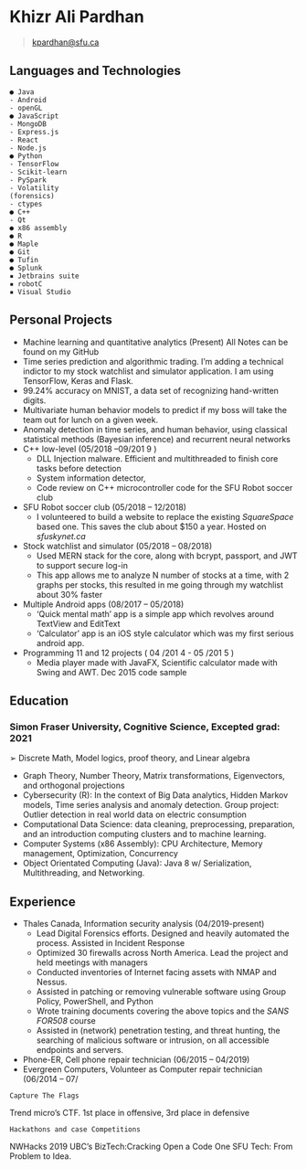 # Khizr Ali Pardhan

>  kpardhan@sfu.ca

## Languages and Technologies

```
● Java
- Android
- openGL
● JavaScript
- MongoDB
- Express.js
- React
- Node.js
● Python
- TensorFlow
- Scikit-learn
- PySpark
- Volatility
(forensics)
- ctypes
● C++
- Qt
● x86 assembly
● R
● Maple
● Git
● Tufin
● Splunk
▪ Jetbrains suite
▪ robotC
▪ Visual Studio
```
## Personal Projects 
- Machine learning and quantitative analytics (Present)
All Notes can be found on my GitHub
- Time series prediction and algorithmic trading. I’m adding a technical indictor to my stock watchlist
and simulator application. I am using TensorFlow, Keras and Flask.
- 99.24% accuracy on MNIST, a data set of recognizing hand-written digits.
- Multivariate human behavior models to predict if my boss will take the team out for lunch on a given
week.
- Anomaly detection in time series, and human behavior, using classical statistical methods (Bayesian
inference) and recurrent neural networks
- C++ low-level (05/2018 –09/201 9 )
    - DLL Injection malware. Efficient and multithreaded to finish core tasks before detection
    - System information detector,
    - Code review on C++ microcontroller code for the SFU Robot soccer club
- SFU Robot soccer club (05/2018 – 12/2018)
    - I volunteered to build a website to replace the existing _SquareSpace_ based one. This saves the club
       about $150 a year. Hosted on _sfuskynet.ca_
- Stock watchlist and simulator (05/2018 – 08/2018)
    - Used MERN stack for the core, along with bcrypt, passport, and JWT to support secure log-in
    - This app allows me to analyze N number of stocks at a time, with 2 graphs per stocks, this resulted in
       me going through my watchlist about 30% faster
- Multiple Android apps (08/2017 – 05/2018)
    - ‘Quick mental math’ app is a simple app which revolves around TextView and EditText
    - ‘Calculator’ app is an iOS style calculator which was my first serious android app.
- Programming 11 and 12 projects ( 04 /201 4 - 05 /201 5 )
    - Media player made with JavaFX, Scientific calculator made with Swing and AWT. Dec 2015 code sample
 ## Education

### Simon Fraser University, Cognitive Science, Excepted grad: 2021
➢ Discrete Math, Model logics, proof theory, and Linear algebra
- Graph Theory, Number Theory, Matrix transformations, Eigenvectors, and orthogonal projections
- Cybersecurity (R): In the context of Big Data analytics, Hidden Markov models, Time series analysis and
anomaly detection. Group project: Outlier detection in real world data on electric consumption
- Computational Data Science: data cleaning, preprocessing, preparation, and an introduction computing
clusters and to machine learning.
- Computer Systems (x86 Assembly): CPU Architecture, Memory management, Optimization, Concurrency
- Object Orientated Computing (Java): Java 8 w/ Serialization, Multithreading, and Networking.

## Experience

- Thales Canada, Information security analysis (04/2019-present)
  - Lead Digital Forensics efforts. Designed and heavily automated the process. Assisted in Incident Response
  - Optimized 30 firewalls across North America. Lead the project and held meetings with managers
  - Conducted inventories of Internet facing assets with NMAP and Nessus.
  - Assisted in patching or removing vulnerable software using Group Policy, PowerShell, and Python
  - Wrote training documents covering the above topics and the _SANS FOR508_ course
  - Assisted in (network) penetration testing, and threat hunting, the searching of malicious software or
     intrusion, on all accessible endpoints and servers.
- Phone-ER, Cell phone repair technician (06/2015 – 04/2019)
- Evergreen Computers, Volunteer as Computer repair technician (06/2014 – 07/


```
Capture The Flags
```
Trend micro’s CTF. 1st place in offensive, 3rd place in defensive

```
Hackathons and case Competitions
```
NWHacks 2019
UBC’s BizTech:Cracking Open a Code One
SFU Tech: From Problem to Idea.
